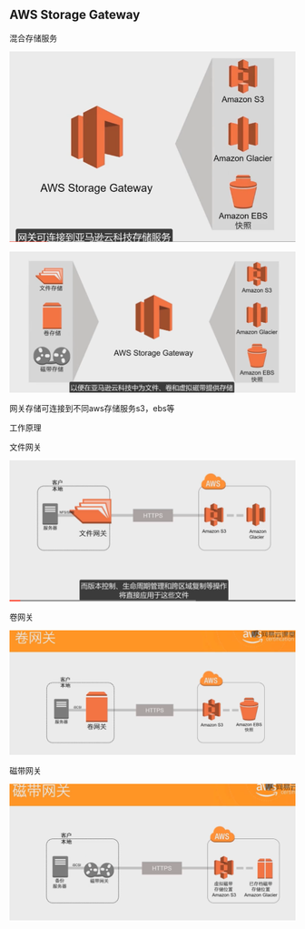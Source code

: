 ## AWS Storage Gateway

混合存储服务

![image-20211215091354845](../_assets/AWS/AWS%20Storage%20Gateway/image-20211215091354845.png)

![image-20211215091559934](../_assets/AWS/AWS%20Storage%20Gateway/image-20211215091559934.png)

网关存储可连接到不同aws存储服务s3，ebs等

工作原理





文件网关

![image-20211215091655894](../_assets/AWS/AWS%20Storage%20Gateway/image-20211215091655894.png)



卷网关

![image-20211215091707799](../_assets/AWS/AWS%20Storage%20Gateway/image-20211215091707799.png)

磁带网关

![image-20211215091750592](../_assets/AWS/AWS%20Storage%20Gateway/image-20211215091750592.png)

